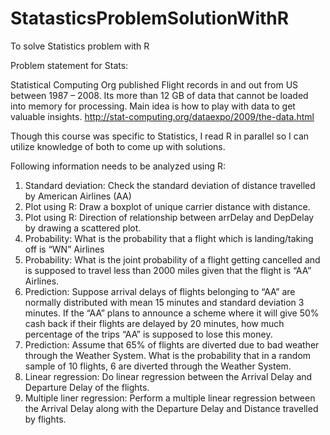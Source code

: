 # StatasticsProblemSolutionWithR
To solve Statistics problem with R


Problem statement for Stats:


Statistical Computing Org published Flight records in and out from US between 1987 – 2008. Its more than 12 GB of data that cannot be loaded into memory for processing. Main idea is how to play with data to get valuable insights.
http://stat-computing.org/dataexpo/2009/the-data.html
 
Though this course was specific to Statistics, I read R in parallel so I can utilize knowledge of both to come up with solutions.  
 
Following information needs to be analyzed using R:
1. Standard deviation: Check the standard deviation of distance travelled by American Airlines (AA)
2. Plot using R: Draw a boxplot of unique carrier distance with distance.
3. Plot using R: Direction of relationship between arrDelay and DepDelay by drawing a scattered plot.
4. Probability: What is the probability that a flight which is landing/taking off is “WN” Airlines
5. Probability: What is the joint probability of a flight getting cancelled and is supposed to travel less than 2000 miles given that the flight is “AA” Airlines.
6. Prediction: Suppose arrival delays of flights belonging to “AA” are normally distributed with mean 15 minutes and standard deviation 3 minutes. If the “AA” plans to announce a scheme where it will give 50% cash back if their flights are delayed by 20 minutes, how much percentage of the trips “AA” is supposed to lose this money.
7. Prediction: Assume that 65% of flights are diverted due to bad weather through the Weather System. What is the probability that in a random sample of 10 flights, 6 are diverted through the Weather System.
8. Linear regression: Do linear regression between the Arrival Delay and Departure Delay of the flights.
9. Multiple liner regression: Perform a multiple linear regression between the Arrival Delay along with the Departure Delay and Distance travelled by flights.


